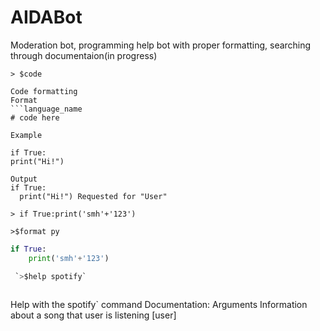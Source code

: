 # AIDABot

Moderation bot, programming help bot with proper formatting, searching through documentaion(in progress)


`> $code`

```
Code formatting
Format
```language_name
# code here

Example

if True:
print("Hi!")

Output 
if True: 
  print("Hi!") Requested for "User"
```

`> if True:print('smh'+'123')`


`>$format py`
```py
if True:
    print('smh'+'123')

 `>$help spotify`
 

```
Help with the spotify` command
Documentation: 										Arguments
Information about a song that user is listening 	   [user]
```

